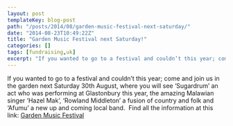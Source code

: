 ```yaml
---
layout: post
templateKey: blog-post
path: "/posts/2014/08/garden-music-festival-next-saturday/"
date: "2014-08-23T10:49:22Z"
title: "Garden Music Festival next Saturday!"
categories: []
tags: [fundraising,uk]
excerpt: "If you wanted to go to a festival and couldn’t this year; come and join us in the garden next Satur..."
---
```


If you wanted to go to a festival and couldn’t this year; come and join us in the garden next Saturday 30th August, where you will see ‘Sugardrum’ an act who was performing at Glastonbury this year, the amazing Malawian singer ‘Hazel Mak’, ‘Rowland Middleton’ a fusion of country and folk and ‘Afumu’ a new up and coming local band.  Find all the information at this link: [Garden Music Festival](http://www.africanvision.org.uk/africa-vision-news/wp-content/uploads/2014/08/GARDEN-MUSIC-FESTIVAL-2014.pdf)